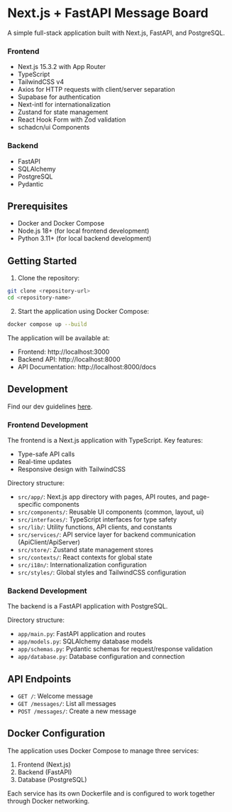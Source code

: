 # Next.js + FastAPI Message Board

A simple full-stack application built with Next.js, FastAPI, and PostgreSQL.


### Frontend
- Next.js 15.3.2 with App Router
- TypeScript
- TailwindCSS v4
- Axios for HTTP requests with client/server separation
- Supabase for authentication
- Next-intl for internationalization
- Zustand for state management
- React Hook Form with Zod validation
- schadcn/ui Components

### Backend
- FastAPI
- SQLAlchemy
- PostgreSQL
- Pydantic

## Prerequisites

- Docker and Docker Compose
- Node.js 18+ (for local frontend development)
- Python 3.11+ (for local backend development)

## Getting Started

1. Clone the repository:
```bash
git clone <repository-url>
cd <repository-name>
```

2. Start the application using Docker Compose:
```bash
docker compose up --build
```

The application will be available at:
- Frontend: http://localhost:3000
- Backend API: http://localhost:8000
- API Documentation: http://localhost:8000/docs

## Development

Find our dev guidelines [here](https://docs.google.com/document/d/170R8l0su_jjK_igha7evuvO341EeA1G8vX2RH5uijR0/edit?usp=sharing).

### Frontend Development

The frontend is a Next.js application with TypeScript. Key features:
- Type-safe API calls
- Real-time updates
- Responsive design with TailwindCSS

Directory structure:
- `src/app/`: Next.js app directory with pages, API routes, and page-specific components
- `src/components/`: Reusable UI components (common, layout, ui)
- `src/interfaces/`: TypeScript interfaces for type safety
- `src/lib/`: Utility functions, API clients, and constants
- `src/services/`: API service layer for backend communication (ApiClient/ApiServer)
- `src/store/`: Zustand state management stores
- `src/contexts/`: React contexts for global state
- `src/i18n/`: Internationalization configuration
- `src/styles/`: Global styles and TailwindCSS configuration

### Backend Development

The backend is a FastAPI application with PostgreSQL. 

Directory structure:
- `app/main.py`: FastAPI application and routes
- `app/models.py`: SQLAlchemy database models
- `app/schemas.py`: Pydantic schemas for request/response validation
- `app/database.py`: Database configuration and connection

## API Endpoints

- `GET /`: Welcome message
- `GET /messages/`: List all messages
- `POST /messages/`: Create a new message


## Docker Configuration

The application uses Docker Compose to manage three services:
1. Frontend (Next.js)
2. Backend (FastAPI)
3. Database (PostgreSQL)

Each service has its own Dockerfile and is configured to work together through Docker networking.

